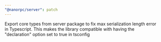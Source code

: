 ```yaml
---
"@nanorpc/server": patch
---
```


Export core types from server package to fix max serialization length error in Typescript. This makes the library compatible with having the "declaration" option set to true in tsconfig
